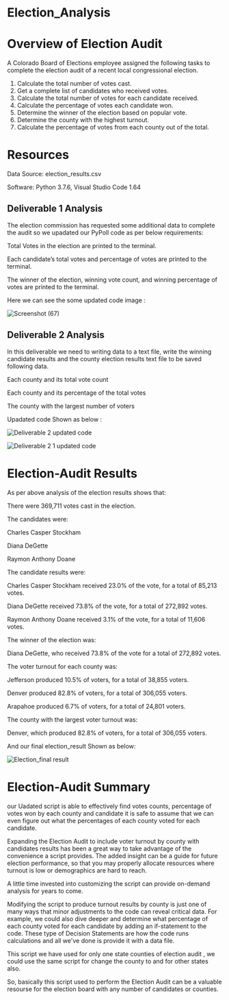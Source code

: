 # Election_Analysis

# Overview of Election Audit

A Colorado Board of Elections employee assigned the following tasks to complete the election audit of a recent local congressional election.

1. Calculate the total number of votes cast.
2. Get a complete list of candidates who received votes.
3. Calculate the total number of votes for each candidate received.
4. Calculate the percentage of votes each candidate won.
5. Determine the winner of the election based on popular vote.
6. Determine the county with the highest turnout.
7. Calculate the percentage of votes from each county out of the total.

# Resources

Data Source: election_results.csv

Software: Python 3.7.6, Visual Studio Code 1.64



## Deliverable 1 Analysis

The election commission has requested some additional data to complete the audit so we upadated our PyPoll code as per below requirements:

Total Votes in the election are printed to the terminal.

Each candidate’s total votes and percentage of votes are printed to the terminal.

The winner of the election, winning vote count, and winning percentage of votes are printed to the terminal.

Here we can see the some updated code image :

![Screenshot (67)](https://user-images.githubusercontent.com/96400887/167004984-f28aaeee-955b-4d9f-952d-0372f9414289.png)


## Deliverable 2 Analysis

In this deliverable we need to writing data to a text file, write the winning candidate results and the county election results text file to be saved following data.

Each county and its total vote count 

Each county and its percentage of the total votes 

The county with the largest number of voters 

Upadated code Shown as below :

![Deliverable 2 updated code](https://user-images.githubusercontent.com/96400887/167008572-a78b4013-503c-48d2-a3ca-ffe3b302b66c.png)

![Deliverable 2  1 updated code](https://user-images.githubusercontent.com/96400887/167008767-59cf4ccd-6a1e-4889-99cc-8fa0cf55b01c.png)

# Election-Audit Results

As per above analysis of the election results shows that:

There were 369,711 votes cast in the election.

The candidates were:

Charles Casper Stockham

Diana DeGette

Raymon Anthony Doane

The candidate results were:

Charles Casper Stockham received 23.0% of the vote, for a total of 85,213 votes.

Diana DeGette received 73.8% of the vote, for a total of 272,892 votes.

Raymon Anthony Doane received 3.1% of the vote, for a total of 11,606 votes.

               
The winner of the election was:

Diana DeGette, who received 73.8% of the vote for a total of 272,892 votes.

The voter turnout for each county was:

Jefferson produced 10.5% of voters, for a total of 38,855 voters.

Denver produced 82.8% of voters, for a total of 306,055 voters.

Arapahoe produced 6.7% of voters, for a total of 24,801 voters.

The county with the largest voter turnout was:

Denver, which produced 82.8% of voters, for a total of 306,055 voters.

And our final election_result Shown as below:

![Election_final result](https://user-images.githubusercontent.com/96400887/167009789-7c8db5fd-d11a-4a93-89e4-734612816989.png)


# Election-Audit Summary

our Uadated script is able to effectively find votes counts, percentage of votes won by each county and candidate it is safe to assume that we can even figure out what the percentages of each county voted for each candidate.

Expanding the Election Audit to include voter turnout by county with candidates results has been a great way to take advantage of the convenience a script provides. The added insight can be a guide for future election performance, so that you may properly allocate resources where turnout is low or demographics are hard to reach.

A little time invested into customizing the script can provide on-demand analysis for years to come.

Modifying the script to produce turnout results by county is just one of many ways that minor adjustments to the code can reveal critical data. For example, we could also dive deeper and determine what percentage of each county voted for each candidate by adding an if-statement to the code. These type of Decision Statements are how the code runs calculations and all we've done is provide it with a data file.

This script we have used for only one state counties of election audit , we could use the same script for change the county to and for other states also.

So, basically this script used to perform the Election Audit can be a valuable resourse for the election board with any number of candidates or counties.
 









